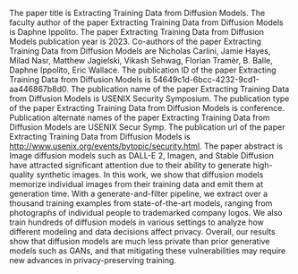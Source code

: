 The paper title is Extracting Training Data from Diffusion Models.
The faculty author of the paper Extracting Training Data from Diffusion Models is Daphne Ippolito.
The paper Extracting Training Data from Diffusion Models publication year is 2023.
Co-authors of the paper Extracting Training Data from Diffusion Models are Nicholas Carlini, Jamie Hayes, Milad Nasr, Matthew Jagielski, Vikash Sehwag, Florian Tramèr, B. Balle, Daphne Ippolito, Eric Wallace.
The publication ID of the paper Extracting Training Data from Diffusion Models is 54649c1d-6bcc-4232-9cd1-aa446867b8d0.
The publication name of the paper Extracting Training Data from Diffusion Models is USENIX Security Symposium.
The publication type of the paper Extracting Training Data from Diffusion Models is conference.
Publication alternate names of the paper Extracting Training Data from Diffusion Models are USENIX Secur Symp.
The publication url of the paper Extracting Training Data from Diffusion Models is http://www.usenix.org/events/bytopic/security.html.
The paper abstract is Image diffusion models such as DALL-E 2, Imagen, and Stable Diffusion have attracted significant attention due to their ability to generate high-quality synthetic images. In this work, we show that diffusion models memorize individual images from their training data and emit them at generation time. With a generate-and-filter pipeline, we extract over a thousand training examples from state-of-the-art models, ranging from photographs of individual people to trademarked company logos. We also train hundreds of diffusion models in various settings to analyze how different modeling and data decisions affect privacy. Overall, our results show that diffusion models are much less private than prior generative models such as GANs, and that mitigating these vulnerabilities may require new advances in privacy-preserving training.
